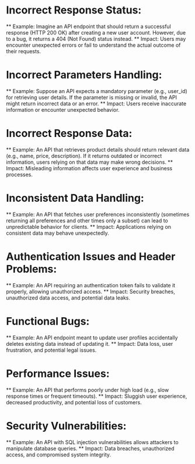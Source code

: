 # Incorrect Response Status:
** Example: Imagine an API endpoint that should return a successful response (HTTP 200 OK) after creating a new user account. 
    However, due to a bug, it returns a 404 (Not Found) status instead.
** Impact: Users may encounter unexpected errors or fail to understand the actual outcome of their requests.

# Incorrect Parameters Handling:
** Example: Suppose an API expects a mandatory parameter (e.g., user_id) for retrieving user details. 
    If the parameter is missing or invalid, the API might return incorrect data or an error.
** Impact: Users receive inaccurate information or encounter unexpected behavior.

# Incorrect Response Data:
** Example: An API that retrieves product details should return relevant data (e.g., name, price, description). 
    If it returns outdated or incorrect information, users relying on that data may make wrong decisions.
** Impact: Misleading information affects user experience and business processes.

# Inconsistent Data Handling:
** Example: An API that fetches user preferences inconsistently (sometimes returning all preferences and other times only a subset) 
    can lead to unpredictable behavior for clients.
** Impact: Applications relying on consistent data may behave unexpectedly.

# Authentication Issues and Header Problems:
** Example: An API requiring an authentication token fails to validate it properly, 
    allowing unauthorized access.
** Impact: Security breaches, unauthorized data access, and potential data leaks.

# Functional Bugs:
** Example: An API endpoint meant to update user profiles accidentally deletes existing data instead of updating it.
** Impact: Data loss, user frustration, and potential legal issues.

# Performance Issues:
** Example: An API that performs poorly under high load (e.g., slow response times or frequent timeouts).
** Impact: Sluggish user experience, decreased productivity, and potential loss of customers.

# Security Vulnerabilities:
** Example: An API with SQL injection vulnerabilities allows attackers to manipulate database queries.
** Impact: Data breaches, unauthorized access, and compromised system integrity.